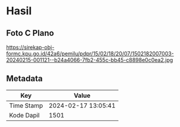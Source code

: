 # Hasil

## Foto C Plano

https://sirekap-obj-formc.kpu.go.id/42a6/pemilu/pdpr/15/02/18/20/07/1502182007003-20240215-001121--b24a4066-7fb2-455c-bb45-c8898e0c0ea2.jpg


## Metadata

| Key        | Value               |
| ---------- | ------------------- |
| Time Stamp | 2024-02-17 13:05:41 |
| Kode Dapil | 1501                |



